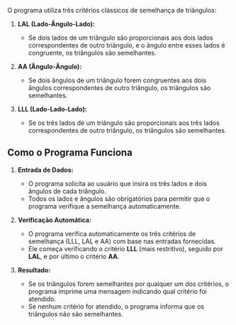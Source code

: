 O programa utiliza três critérios clássicos de semelhança de triângulos:

1. **LAL (Lado-Ângulo-Lado):**
   - Se dois lados de um triângulo são proporcionais aos dois lados correspondentes de outro triângulo, e o ângulo entre esses lados é congruente, os triângulos são semelhantes.

2. **AA (Ângulo-Ângulo):**
   - Se dois ângulos de um triângulo forem congruentes aos dois ângulos correspondentes de outro triângulo, os triângulos são semelhantes.

3. **LLL (Lado-Lado-Lado):**
   - Se os três lados de um triângulo são proporcionais aos três lados correspondentes de outro triângulo, os triângulos são semelhantes.

## Como o Programa Funciona

1. **Entrada de Dados:**
   - O programa solicita ao usuário que insira os três lados e dois ângulos de cada triângulo.
   - Todos os lados e ângulos são obrigatórios para permitir que o programa verifique a semelhança automaticamente.

2. **Verificação Automática:**
   - O programa verifica automaticamente os três critérios de semelhança (LLL, LAL e AA) com base nas entradas fornecidas.
   - Ele começa verificando o critério **LLL** (mais restritivo), seguido por **LAL**, e por último o critério **AA**.

3. **Resultado:**
   - Se os triângulos forem semelhantes por qualquer um dos critérios, o programa imprime uma mensagem indicando qual critério foi atendido.
   - Se nenhum critério for atendido, o programa informa que os triângulos não são semelhantes.

